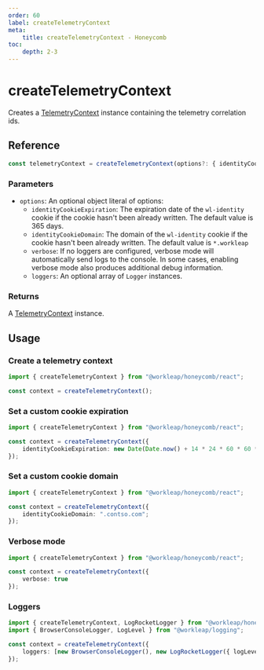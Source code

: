 ```yaml
---
order: 60
label: createTelemetryContext
meta:
    title: createTelemetryContext - Honeycomb
toc:
    depth: 2-3
---
```


# createTelemetryContext

Creates a [TelemetryContext](../../introduction/reference/TelemetryContext.md) instance containing the telemetry correlation ids.

## Reference

```ts
const telemetryContext = createTelemetryContext(options?: { identityCookieExpiration?, identityCookieDomain?, verbose?, loggers? });
```

### Parameters

- `options`: An optional object literal of options:
    - `identityCookieExpiration`: The expiration date of the `wl-identity` cookie if the cookie hasn't been already written. The default value is 365 days.
    - `identityCookieDomain`: The domain of the `wl-identity` cookie if the cookie hasn't been already written. The default value is `*.workleap`
    - `verbose`: If no loggers are configured, verbose mode will automatically send logs to the console. In some cases, enabling verbose mode also produces additional debug information.
    - `loggers`: An optional array of `Logger` instances.

### Returns

A [TelemetryContext](../../introduction/reference/TelemetryContext.md) instance.

## Usage

### Create a telemetry context

```ts !#3
import { createTelemetryContext } from "@workleap/honeycomb/react";

const context = createTelemetryContext();
```

### Set a custom cookie expiration

```ts !#4
import { createTelemetryContext } from "@workleap/honeycomb/react";

const context = createTelemetryContext({
    identityCookieExpiration: new Date(Date.now() + 14 * 24 * 60 * 60 * 1000);
});
```

### Set a custom cookie domain

```ts !#4
import { createTelemetryContext } from "@workleap/honeycomb/react";

const context = createTelemetryContext({
    identityCookieDomain: ".contso.com";
});
```

### Verbose mode

```ts !#4
import { createTelemetryContext } from "@workleap/honeycomb/react";

const context = createTelemetryContext({
    verbose: true
});
```

### Loggers

```ts !#5
import { createTelemetryContext, LogRocketLogger } from "@workleap/honeycomb/react";
import { BrowserConsoleLogger, LogLevel } from "@workleap/logging";

const context = createTelemetryContext({
    loggers: [new BrowserConsoleLogger(), new LogRocketLogger({ logLevel: LogLevel.information })]
});
```

